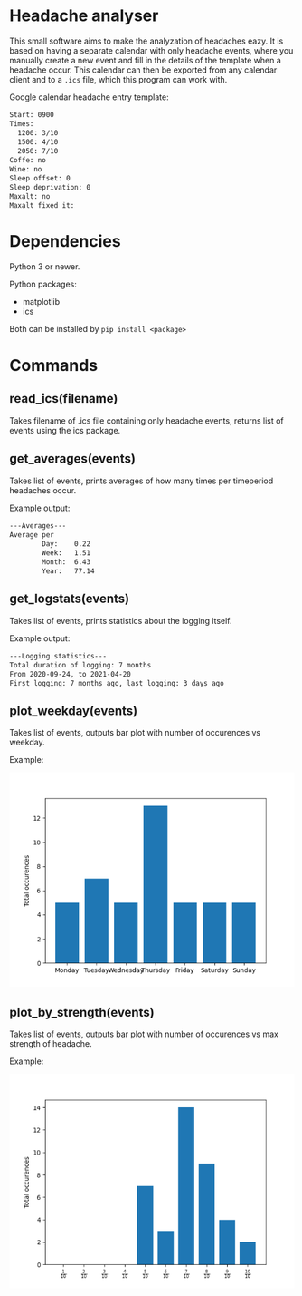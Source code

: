# Headache analyser

This small software aims to make the analyzation of headaches eazy. It is based on having a separate calendar with only headache events, where you manually create a new event and fill in the details of the template when a headache occur. This calendar can then be exported from any calendar client and to a `.ics` file, which this program can work with.


Google calendar headache entry template: 
```
Start: 0900
Times: 
  1200: 3/10
  1500: 4/10
  2050: 7/10
Coffe: no
Wine: no 
Sleep offset: 0 
Sleep deprivation: 0
Maxalt: no 
Maxalt fixed it:
```

# Dependencies
Python 3 or newer.

Python packages: 

- matplotlib
- ics

Both can be installed by `pip install <package>`


# Commands

## read_ics(filename)

Takes filename of .ics file containing only headache events, returns list of events using the ics package.


## get_averages(events)
Takes list of events, prints averages of how many times per timeperiod headaches occur.

Example output:
```
---Averages---
Average per
        Day:    0.22
        Week:   1.51
        Month:  6.43
        Year:   77.14
```


## get_logstats(events)
Takes list of events, prints statistics about the logging itself.

Example output:
```
---Logging statistics---
Total duration of logging: 7 months
From 2020-09-24, to 2021-04-20
First logging: 7 months ago, last logging: 3 days ago
```

## plot_weekday(events)
Takes list of events, outputs bar plot with number of occurences vs weekday.

Example:

![](./assets/weekday_plot.png)


## plot_by_strength(events)
Takes list of events, outputs bar plot with number of occurences vs max strength of headache.

Example:

![](./assets/strength_plot.png)